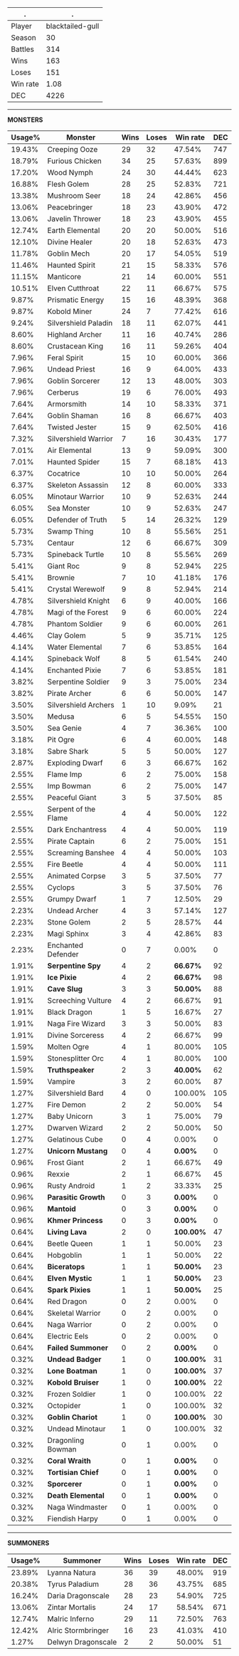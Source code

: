 .|.
|-|-
Player|blacktailed-gull
Season|30
Battles|314
Wins|163
Loses|151
Win rate|1.08
DEC|4226

---
**MONSTERS**

Usage%|Monster|Wins|Loses|Win rate|DEC|
-|-|-|-|-|-|
19.43%|Creeping Ooze|29|32|47.54%|747|
18.79%|Furious Chicken|34|25|57.63%|899|
17.20%|Wood Nymph|24|30|44.44%|623|
16.88%|Flesh Golem|28|25|52.83%|721|
13.38%|Mushroom Seer|18|24|42.86%|456|
13.06%|Peacebringer|18|23|43.90%|472|
13.06%|Javelin Thrower|18|23|43.90%|455|
12.74%|Earth Elemental|20|20|50.00%|516|
12.10%|Divine Healer|20|18|52.63%|473|
11.78%|Goblin Mech|20|17|54.05%|519|
11.46%|Haunted Spirit|21|15|58.33%|576|
11.15%|Manticore|21|14|60.00%|551|
10.51%|Elven Cutthroat|22|11|66.67%|575|
9.87%|Prismatic Energy|15|16|48.39%|368|
9.87%|Kobold Miner|24|7|77.42%|616|
9.24%|Silvershield Paladin|18|11|62.07%|441|
8.60%|Highland Archer|11|16|40.74%|286|
8.60%|Crustacean King|16|11|59.26%|404|
7.96%|Feral Spirit|15|10|60.00%|366|
7.96%|Undead Priest|16|9|64.00%|433|
7.96%|Goblin Sorcerer|12|13|48.00%|303|
7.96%|Cerberus|19|6|76.00%|493|
7.64%|Armorsmith|14|10|58.33%|371|
7.64%|Goblin Shaman|16|8|66.67%|403|
7.64%|Twisted Jester|15|9|62.50%|416|
7.32%|Silvershield Warrior|7|16|30.43%|177|
7.01%|Air Elemental|13|9|59.09%|300|
7.01%|Haunted Spider|15|7|68.18%|413|
6.37%|Cocatrice|10|10|50.00%|264|
6.37%|Skeleton Assassin|12|8|60.00%|333|
6.05%|Minotaur Warrior|10|9|52.63%|244|
6.05%|Sea Monster|10|9|52.63%|247|
6.05%|Defender of Truth|5|14|26.32%|129|
5.73%|Swamp Thing|10|8|55.56%|251|
5.73%|Centaur|12|6|66.67%|309|
5.73%|Spineback Turtle|10|8|55.56%|269|
5.41%|Giant Roc|9|8|52.94%|225|
5.41%|Brownie|7|10|41.18%|176|
5.41%|Crystal Werewolf|9|8|52.94%|214|
4.78%|Silvershield Knight|6|9|40.00%|166|
4.78%|Magi of the Forest|9|6|60.00%|224|
4.78%|Phantom Soldier|9|6|60.00%|261|
4.46%|Clay Golem|5|9|35.71%|125|
4.14%|Water Elemental|7|6|53.85%|164|
4.14%|Spineback Wolf|8|5|61.54%|240|
4.14%|Enchanted Pixie|7|6|53.85%|181|
3.82%|Serpentine Soldier|9|3|75.00%|234|
3.82%|Pirate Archer|6|6|50.00%|147|
3.50%|Silvershield Archers|1|10|9.09%|21|
3.50%|Medusa|6|5|54.55%|150|
3.50%|Sea Genie|4|7|36.36%|100|
3.18%|Pit Ogre|6|4|60.00%|148|
3.18%|Sabre Shark|5|5|50.00%|127|
2.87%|Exploding Dwarf|6|3|66.67%|162|
2.55%|Flame Imp|6|2|75.00%|158|
2.55%|Imp Bowman|6|2|75.00%|147|
2.55%|Peaceful Giant|3|5|37.50%|85|
2.55%|Serpent of the Flame|4|4|50.00%|122|
2.55%|Dark Enchantress|4|4|50.00%|119|
2.55%|Pirate Captain|6|2|75.00%|151|
2.55%|Screaming Banshee|4|4|50.00%|103|
2.55%|Fire Beetle|4|4|50.00%|111|
2.55%|Animated Corpse|3|5|37.50%|77|
2.55%|Cyclops|3|5|37.50%|76|
2.55%|Grumpy Dwarf|1|7|12.50%|29|
2.23%|Undead Archer|4|3|57.14%|127|
2.23%|Stone Golem|2|5|28.57%|44|
2.23%|Magi Sphinx|3|4|42.86%|83|
2.23%|Enchanted Defender|0|7|0.00%|0|
1.91%|**Serpentine Spy**|4|2|**66.67%**|92|
1.91%|**Ice Pixie**|4|2|**66.67%**|98|
1.91%|**Cave Slug**|3|3|**50.00%**|88|
1.91%|Screeching Vulture|4|2|66.67%|91|
1.91%|Black Dragon|1|5|16.67%|27|
1.91%|Naga Fire Wizard|3|3|50.00%|83|
1.91%|Divine Sorceress|4|2|66.67%|99|
1.59%|Molten Ogre|4|1|80.00%|105|
1.59%|Stonesplitter Orc|4|1|80.00%|100|
1.59%|**Truthspeaker**|2|3|**40.00%**|62|
1.59%|Vampire|3|2|60.00%|87|
1.27%|Silvershield Bard|4|0|100.00%|105|
1.27%|Fire Demon|2|2|50.00%|54|
1.27%|Baby Unicorn|3|1|75.00%|79|
1.27%|Dwarven Wizard|2|2|50.00%|50|
1.27%|Gelatinous Cube|0|4|0.00%|0|
1.27%|**Unicorn Mustang**|0|4|**0.00%**|0|
0.96%|Frost Giant|2|1|66.67%|49|
0.96%|Rexxie|2|1|66.67%|45|
0.96%|Rusty Android|1|2|33.33%|25|
0.96%|**Parasitic Growth**|0|3|**0.00%**|0|
0.96%|**Mantoid**|0|3|**0.00%**|0|
0.96%|**Khmer Princess**|0|3|**0.00%**|0|
0.64%|**Living Lava**|2|0|**100.00%**|47|
0.64%|Beetle Queen|1|1|50.00%|23|
0.64%|Hobgoblin|1|1|50.00%|22|
0.64%|**Biceratops**|1|1|**50.00%**|23|
0.64%|**Elven Mystic**|1|1|**50.00%**|23|
0.64%|**Spark Pixies**|1|1|**50.00%**|25|
0.64%|Red Dragon|0|2|0.00%|0|
0.64%|Skeletal Warrior|0|2|0.00%|0|
0.64%|Naga Warrior|0|2|0.00%|0|
0.64%|Electric Eels|0|2|0.00%|0|
0.64%|**Failed Summoner**|0|2|**0.00%**|0|
0.32%|**Undead Badger**|1|0|**100.00%**|31|
0.32%|**Lone Boatman**|1|0|**100.00%**|37|
0.32%|**Kobold Bruiser**|1|0|**100.00%**|22|
0.32%|Frozen Soldier|1|0|100.00%|22|
0.32%|Octopider|1|0|100.00%|32|
0.32%|**Goblin Chariot**|1|0|**100.00%**|30|
0.32%|Undead Minotaur|1|0|100.00%|32|
0.32%|Dragonling Bowman|0|1|0.00%|0|
0.32%|**Coral Wraith**|0|1|**0.00%**|0|
0.32%|**Tortisian Chief**|0|1|**0.00%**|0|
0.32%|**Sporcerer**|0|1|**0.00%**|0|
0.32%|**Death Elemental**|0|1|**0.00%**|0|
0.32%|Naga Windmaster|0|1|0.00%|0|
0.32%|Fiendish Harpy|0|1|0.00%|0|

---
**SUMMONERS**

Usage%|Summoner|Wins|Loses|Win rate|DEC|
-|-|-|-|-|-|
23.89%|Lyanna Natura|36|39|48.00%|919|
20.38%|Tyrus Paladium|28|36|43.75%|685|
16.24%|Daria Dragonscale|28|23|54.90%|725|
13.06%|Zintar Mortalis|24|17|58.54%|671|
12.74%|Malric Inferno|29|11|72.50%|763|
12.42%|Alric Stormbringer|16|23|41.03%|410|
1.27%|Delwyn Dragonscale|2|2|50.00%|51|
